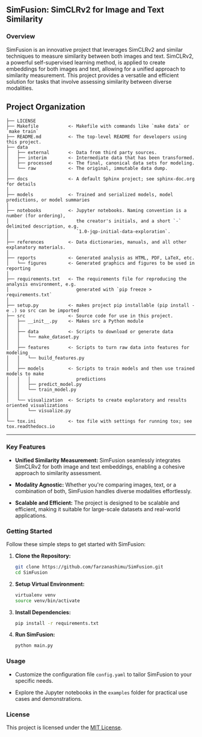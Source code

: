 ## SimFusion: SimCLRv2 for Image and Text Similarity

### Overview

SimFusion is an innovative project that leverages SimCLRv2 and similar techniques to measure similarity between both images and text. SimCLRv2, a powerful self-supervised learning method, is applied to create embeddings for both images and text, allowing for a unified approach to similarity measurement. This project provides a versatile and efficient solution for tasks that involve assessing similarity between diverse modalities.

Project Organization
------------

    ├── LICENSE
    ├── Makefile           <- Makefile with commands like `make data` or `make train`
    ├── README.md          <- The top-level README for developers using this project.
    ├── data
    │   ├── external       <- Data from third party sources.
    │   ├── interim        <- Intermediate data that has been transformed.
    │   ├── processed      <- The final, canonical data sets for modeling.
    │   └── raw            <- The original, immutable data dump.
    │
    ├── docs               <- A default Sphinx project; see sphinx-doc.org for details
    │
    ├── models             <- Trained and serialized models, model predictions, or model summaries
    │
    ├── notebooks          <- Jupyter notebooks. Naming convention is a number (for ordering),
    │                         the creator's initials, and a short `-` delimited description, e.g.
    │                         `1.0-jqp-initial-data-exploration`.
    │
    ├── references         <- Data dictionaries, manuals, and all other explanatory materials.
    │
    ├── reports            <- Generated analysis as HTML, PDF, LaTeX, etc.
    │   └── figures        <- Generated graphics and figures to be used in reporting
    │
    ├── requirements.txt   <- The requirements file for reproducing the analysis environment, e.g.
    │                         generated with `pip freeze > requirements.txt`
    │
    ├── setup.py           <- makes project pip installable (pip install -e .) so src can be imported
    ├── src                <- Source code for use in this project.
    │   ├── __init__.py    <- Makes src a Python module
    │   │
    │   ├── data           <- Scripts to download or generate data
    │   │   └── make_dataset.py
    │   │
    │   ├── features       <- Scripts to turn raw data into features for modeling
    │   │   └── build_features.py
    │   │
    │   ├── models         <- Scripts to train models and then use trained models to make
    │   │   │                 predictions
    │   │   ├── predict_model.py
    │   │   └── train_model.py
    │   │
    │   └── visualization  <- Scripts to create exploratory and results oriented visualizations
    │       └── visualize.py
    │
    └── tox.ini            <- tox file with settings for running tox; see tox.readthedocs.io


--------



### Key Features

- **Unified Similarity Measurement:** SimFusion seamlessly integrates SimCLRv2 for both image and text embeddings, enabling a cohesive approach to similarity assessment.
  
- **Modality Agnostic:** Whether you're comparing images, text, or a combination of both, SimFusion handles diverse modalities effortlessly.

- **Scalable and Efficient:** The project is designed to be scalable and efficient, making it suitable for large-scale datasets and real-world applications.

### Getting Started

Follow these simple steps to get started with SimFusion:

1. **Clone the Repository:**
   ```bash
   git clone https://github.com/farzanashimu/SimFusion.git
   cd SimFusion
   ```

2. **Setup Virtual Environment:**
   ```bash
   virtualenv venv
   source venv/bin/activate
   ```

3. **Install Dependencies:**
   ```bash
   pip install -r requirements.txt
   ```

4. **Run SimFusion:**
   ```bash
   python main.py
   ```

### Usage

- Customize the configuration file `config.yaml` to tailor SimFusion to your specific needs.

- Explore the Jupyter notebooks in the `examples` folder for practical use cases and demonstrations.


### License

This project is licensed under the [MIT License](LICENSE).


